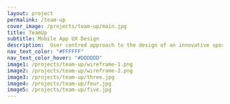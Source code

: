 ```yaml
---
layout: project
permalink: /team-up
cover_image: /projects/team-up/main.jpg
title: TeamUp
subtitle: Mobile App UX Design
description:  User centred approach to the design of an innovative sports app.  TeamUp allows users to organise football matches, book pitches and connect with other team members. The product design involved an extensive discovery phase, including user stories, profiling, wireframing, and prototyping.
nav_text_color: "#FFFFFF"
nav_text_color_hover: "#DDDDDD"
image1: /projects/team-up/wireframe-1.png
image2: /projects/team-up/wireframe-2.png
image3: /projects/team-up/three.jpg
image4: /projects/team-up/four.jpg
image5: /projects/team-up/five.jpg
---
```

